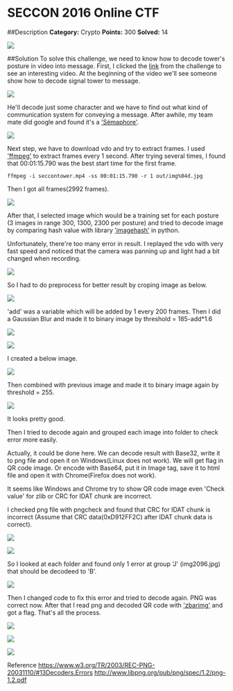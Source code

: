 ﻿# SECCON 2016 Online CTF

##Description
**Category:** Crypto **Points:** 300 **Solved:** 14

![](./image/1.png)

##Solution
To solve this challenge, we need to know how to decode tower's posture in video into message.
First, I clicked the [link](https://youtu.be/Y6voaURtKlM) from the challenge to see an interesting video.
At the beginning of the video we'll see someone show how to decode signal tower to message.

![](./image/2.png)

He'll decode just some character and we have to find out what kind of communication system for conveying a message.
After awhile, my team mate did google and found it's a ['Sémaphore'](https://fr.wikipedia.org/wiki/S%C3%A9maphore_(communication)).

![](./image/3.jpg)

Next step, we have to download vdo and try to extract frames.
I used ['ffmpeg'](https://ffmpeg.org) to extract frames every 1 second.
After trying several times, I found that 00:01:15.790 was the best start time for the first frame.

`ffmpeg -i seccontower.mp4 -ss 00:01:15.790 -r 1 out/img%04d.jpg`

Then I got all frames(2992 frames).

![](./image/4.png)

After that, I selected image which would be a training set for each posture
(3 images in range 300, 1300, 2300 per posture)
and tried to decode image by comparing hash value with library ['imagehash'](https://pypi.python.org/pypi/ImageHash) in python.

Unfortunately, there're too many error in result.
I replayed the vdo with very fast speed and noticed that the camera was panning up and light had a bit changed when recording.

![](./image/5.gif)

So I had to do preprocess for better result by croping image as below.

![](./image/6.jpg)

'add' was a variable which will be added by 1 every 200 frames.
Then I did a Gaussian Blur and made it to binary image by threshold = 185-add*1.6

![](./image/7.jpg)

![](./image/8.jpg)

I created a below image.

![](./image/9.jpg)

Then combined with previous image and made it to binary image again by threshold = 255.

![](./image/10.jpg)

It looks pretty good.

Then I tried to decode again and grouped each image into folder to check error more easily.

Actually, it could be done here. We can decode result with Base32, write it to png file 
and open it on Windows(Linux does not work). We will get flag in QR code image. 
Or encode with Base64, put it in Image tag, save it to html file and open it with Chrome(Firefox does not work).

It seems like Windows and Chrome try to show QR code image even 'Check value' for zlib or CRC for IDAT chunk are incorrect.

I checked png file with pngcheck and found that CRC for IDAT chunk is incorrect (Assume that CRC data(0xD912FF2C) after IDAT chunk data is correct).

![](./image/11.png)

![](./image/12.png)

So I looked at each folder and found only 1 error at group 'J' (img2096.jpg) that should be decodeed to 'B'.

![](./image/13.png)

Then I changed code to fix this error and tried to decode again.
PNG was correct now.
After that I read png and decoded QR code with ['zbarimg'](http://zbar.sourceforge.net) and got a flag.
That's all the process.

![](./image/14.png)

![](./image/15.png)

![](./image/16.png)

Reference
https://www.w3.org/TR/2003/REC-PNG-20031110/#13Decoders.Errors
http://www.libpng.org/pub/png/spec/1.2/png-1.2.pdf